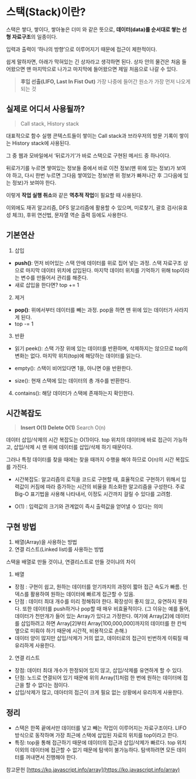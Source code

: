 # 스택(Stack)이란?

스택은 쌓다, 쌓이다, 쌓아놓은 더미 와 같은 뜻으로, **데이터(data)를 순서대로 쌓는 선형 자료구조**의 일종이다.

입력과 출력이 ‘하나의 방향’으로 이루어지기 때문에 접근이 제한적이다.

  

쉽게 말하자면, 아래가 막혀있는 긴 상자라고 생각하면 된다. 상자 안의 물건은 처음 들어왔으면 맨 마지막으로 나가고 마지막에 들어왔으면 제일 처음으로 나갈 수 있다.

  

> **후입 선출(LIFO, Last In Fist Out)**
> 가장 나중에 들어간 원소가 가장 먼저 나오게 되는 것

  

## 실제로 어디서 사용될까?

  

> Call stack, History stack

  

대표적으로 함수 실행 콘텍스트들이 쌓이는 Call stack과 브라우저의 방문 기록이 쌓이는 History stack에 사용된다.

  

그 중 웹과 모바일에서 ‘뒤로가기’가 바로 스택으로 구현된 메서드 중 하나이다.

뒤로가기를 누르면 쌓여있는 정보들 중에서 바로 이전 정보(맨 위에 있는 정보)가 보여야 하고, 다시 한번 누르면 그다음 쌓여있는 정보(맨 위 정보가 빠져나간 후 그다음에 있는 정보)가 보여야 한다.

이렇게 **작업 실행 취소**와 같은 **역추적 작업**이 필요할 때 사용된다.

  

이외에도 재귀 알고리즘, DFS 알고리즘에 활용할 수 있으며, 미로찾기, 괄호 검사(유효성 체크), 후위 연산법, 문자열 역순 출력 등에도 사용한다.

## 기본연산

1. 삽입

- **push()**: 먼저 비어있는 스택 안에 데이터를 위로 집어 넣는 과정. 스택 자료구조 상으로 마지막 데이터 위치에 삽입된다.
마지막 데이터 위치를 기억하기 위해 top이라는 변수를 만들어서 관리를 해준다.
- 새로 삽입을 한다면? top += 1

2. 제거

- **pop()**: 위에서부터 데이터를 빼는 과정. pop을 하면 맨 위에 있는 데이터가 사라지게 된다.
- top -= 1

3. 반환

- 읽기 peek(): 스택 가장 위에 있는 데이터를 반환하며, 삭제하지는 않으므로 top의 변화는 없다. 마지막 위치(top)에 해당하는 데이터를 읽는다.

- empty(): 스택이 비어있다면 1을, 아니면 0을 반환한다.

- size(): 현재 스택에 있는 데이터의 총 개수를 반환한다.

  

4. contains(): 해당 데이터가 스택에 존재하는지 확인한다.

  

## 시간복잡도
> **Insert O(1)
Delete O(1)**
Search O(n)

  

데이터 삽입/삭제의 시간 복잡도는 O(1)이다. top 위치의 데이터에 바로 접근이 가능하고, 삽입/삭제 시 맨 위에 데이터를 삽입/삭제 하기 때문이다. 

그러나 특정 데이터를 찾을 때에는 찾을 때까지 수행을 해야 하므로 O(n)의 시간 복잡도를 가진다.

- 시간복잡도: 알고리즘의 로직을 코드로 구현할 때, 효율적으로 구현하기 위해서 입력값이 커짐에 따라 증가하는 시간의 비율을 최소화한 알고리즘을 구성한다. 주로 Big-O 표기법을 사용해 나타내서, 이정도 시간까지 걸릴 수 있다를 고려함.

- O(1) : 입력값의 크기와 관계없이 즉시 출력값을 얻어낼 수 있다는 의미


## 구현 방법

1. 배열(Array)을 사용하는 방법
2. 연결 리스트(Linked list)를 사용하는 방법

스택을 배열로 만들 것이냐, 연결리스트로 만들 것이냐의 차이

1.  배열

- 장점 : 구현이 쉽고, 원하는 데이터를 얻기까지의 과정이 짧아 접근 속도가 빠름.
인덱스를 활용하여 원하는 데이터에 빠르게 접근할 수 있음. 
- 단점 : 데이터 최대 개수를 미리 정해줘야 한다. 확장성이 좋지 않고, 유연하지 못하다. 또한 데이터를 push하거나 pop할 때 매우 비효율적이다. 
(그 이유는 예를 들어, 데이터가 천만개가 들어 있는 Array가 있다고 가정한다. 여기에 Array[2]에 데이터를 삽입하려고 하면 Array[2]부터 Array[100,000,000]까지의 데이터를 한 칸씩 옆으로 미뤄야 하기 때문에 시간적, 비용적으로 손해.)
- 데이터 양이 많지만 삽입/삭제가 거의 없고, 데이터로의 접근이 빈번하게 이뤄질 때 유리하게 사용한다.

2.  연결 리스트
- 장점: 데이터 최대 개수가 한정되어 있지 않고, 삽입/삭제를 유연하게 할 수 있다.
- 단점: 노드로 연결되어 있기 때문에 위의 Array[1]처럼 한 번에 원하는 데이터에 접근을 할 수 없다는 점이다.
- 삽입/삭제가 많고, 데아터의 접근이 크게 필요 없는 상황에서 유리하게 사용한다.

## 정리
- 스택은 한쪽 끝에서만 데이터를 넣고 빼는 작업이 이루어지는 자료구조이다. LIFO 방식으로 동작하며 가장 최근에 스택에 삽입된 자료의 위치를 top이라고 한다.
- 특징: top을 통해 접근하기 때문에 데이터의 접근과 삽입/삭제가 빠르다. top 위치 이외의 데이터에 접근할 수 없기 때문에 탐색이 불가능하다. 탐색하려면 모든 데이터를 꺼내면서 진행해야 한다.

참고문헌
[https://ko.javascript.info/array](https://ko.javascript.info/array)
